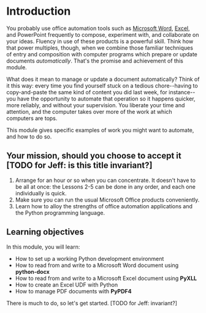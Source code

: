 # Introduction

You probably use office automation tools such as [Microsoft Word](https://products.office.com/en-us/word), [Excel](https://products.office.com/en-us/excel), and PowerPoint frequently to compose, experiment with, and collaborate on your ideas.  Fluency in use of these products is a powerful skill.  Think how that power multiples, though, when we combine those familiar techniques of entry and composition with computer programs which prepare or update documents _automatically_.  That's the promise and achievement of this module.

What does it mean to manage or update a document automatically?  Think of it this way:  every time you find yourself stuck on a tedious chore--having to copy-and-paste the same kind of content you did last week, for instance--you have the opportunity to automate that operation so it happens quicker, more reliably, and without your supervision.  You liberate your time and attention, and the computer takes over more of the work at which computers are tops.

This module gives specific examples of work you might want to automate, and how to do so.


## Your mission, should you choose to accept it [TODO for Jeff:  is this title invariant?]

1. Arrange for an hour or so when you can concentrate.  It doesn't have to be all at once:  the Lessons 2-5 can be done in any order, and each one individually is quick.
1. Make sure you can run the usual Microsoft Office products conveniently.
1. Learn how to alloy the strengths of office automation applications and the Python programming language.


## Learning objectives

In this module, you will learn:

- How to set up a working Python development environment
- How to read from and write to a Microsoft Word document using **python-docx**
- How to read from and write to a Microsoft Excel document using **PyXLL**
- How to create an Excel UDF with Python
- How to manage PDF documents with **PyPDF4**

There is much to do, so let's get started.  [TODO for Jeff:  invariant?]
